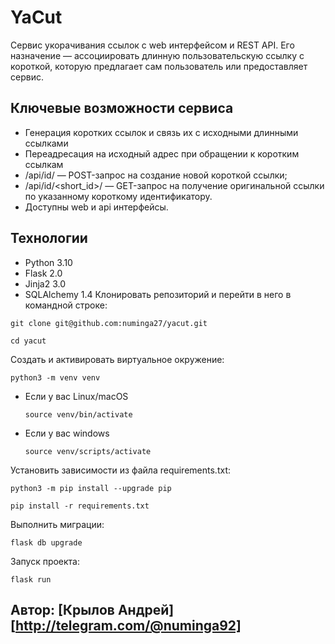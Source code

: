 # YaCut
Сервис укорачивания ссылок с web интерфейсом и REST API. Его назначение — ассоциировать длинную пользовательскую ссылку с короткой, которую предлагает сам пользователь или предоставляет сервис.

## Ключевые возможности сервиса
* Генерация коротких ссылок и связь их с исходными длинными ссылками
* Переадресация на исходный адрес при обращении к коротким ссылкам
* /api/id/ — POST-запрос на создание новой короткой ссылки;
* /api/id/<short_id>/ — GET-запрос на получение оригинальной ссылки по указанному короткому идентификатору.
* Доступны web и api интерфейсы.
## Технологии
* Python 3.10
* Flask 2.0
* Jinja2 3.0
* SQLAlchemy 1.4
Клонировать репозиторий и перейти в него в командной строке:

```
git clone git@github.com:numinga27/yacut.git
```

```
cd yacut
```

Cоздать и активировать виртуальное окружение:

```
python3 -m venv venv
```

* Если у вас Linux/macOS

    ```
    source venv/bin/activate
    ```

* Если у вас windows

    ```
    source venv/scripts/activate
    ```

Установить зависимости из файла requirements.txt:

```
python3 -m pip install --upgrade pip
```

```
pip install -r requirements.txt
```
Выполнить миграции:
```
flask db upgrade
```
Запуск проекта:

```
flask run
```
## Автор: [Крылов Андрей][http://telegram.com/@numinga92]
